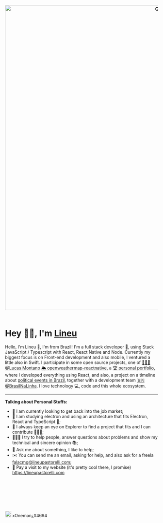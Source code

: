<h3 align="center"><img width="1000" align="center" alt="GIF" src="https://media.giphy.com/media/836HiJc7pgzy8iNXCn/giphy.gif" />
<br />
<br />
</h3>

# Hey 👋🏻, I'm [Lineu](https://lineupastorelli.com)

Hello, I'm Lineu 🦄, I'm from Brazil! I'm a full stack developer 🚀, using Stack JavaScript / Typescript with React, React Native and Node. Currently my biggest focus is on Front-end development and also mobile, I ventured a little also in Swift. I participate in some open source projects, one of  [👨🏻‍💻 @Lucas Montano](https://github.com/lucasmontano) [🌦 openweathermap-reactnative](https://github.com/lucasmontano/openweathermap-reactnative), a [🏆 personal portfolio](https://github.com/lineuxyz/my-portfolio-project), where I developed everything using React, and also, a project on a timeline about [political events in Brazil](https://github.com/BrasilNaLinha/frontend), together with a development team [🇧🇷 @BrasilNaLinha](https://github.com/BrasilNaLinha). I love technology 💻, code and this whole ecosystem.

---  
  
**Talking about Personal Stuffs:**

* 🎯 I am currently looking to get back into the job market;
* 🌱 I am studying electron and using an architecture that fits Electron, React and TypeScript 🧠; 
* 👀 I always keep an eye on Explorer to find a project that fits and I can contribute 🧙🏻‍♂️;
* 👨🏻‍🚀 I try to help people, answer questions about problems and show my technical and sincere opinion 📚;
* 💬 Ask me about something, I like to help;
* ✉️ You can send me an email, asking for help, and also ask for a freela falacmg@lineupastorelli.com;
* 🛴 Pay a visit to my website (it's pretty cool there, I promise) https://lineupastorelli.com

<br />

<h3 align="center">
  <img src="https://github-readme-stats.vercel.app/api?username=lineuxyz&count_private=true&show_icons=true&theme=dracula" alt=""/>
</h3>

<br />
<br />

<img width="20" src="https://user-images.githubusercontent.com/54123248/90984557-0ad18580-e54c-11ea-871d-056282765b47.png" alt=""/> xOneman¿#4694

